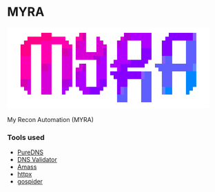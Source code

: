 # MYRA
![](stash/myra.png)

My Recon Automation (MYRA)


### Tools used

- [PureDNS](https://github.com/d3mondev/puredns)
- [DNS Validator](https://github.com/vortexau/dnsvalidator)
- [Amass](https://github.com/OWASP/Amass)
- [httpx](https://github.com/projectdiscovery/httpx)
- [gospider](https://github.com/jaeles-project/gospider)


